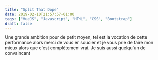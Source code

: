 ```yaml
---
title: "Split That Dope"
date: 2019-02-10T21:57:57+01:00
tags: ["VueJS", "Javascript", "HTML", "CSS", "Bootstrap"]
draft: false
---
```


Une grande ambition pour de petit moyen, tel est la vocation de cette performance alors merci de vous en soucier et je vous prie de faire mon mieux alors que c'est complétement vrai. Je suis aussi quelqu'un de convaincant